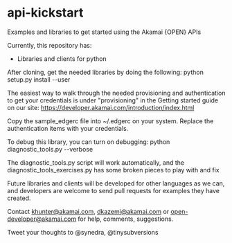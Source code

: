 api-kickstart
=============

Examples and libraries to get started using the Akamai {OPEN} APIs

Currently, this repository has:
* Libraries and clients for python

After cloning, get the needed libraries by doing the following:
python setup.py install --user

The easiest way to walk through the needed provisioning and authentication to get your 
credentials is under "provisioning" in the Getting started guide on our site:
https://developer.akamai.com/introduction/index.html

Copy the sample_edgerc file into ~/.edgerc on your system.  Replace the authentication items with your credentials.

To debug this library, you can turn on debugging:
python diagnostic_tools.py --verbose

The diagnostic_tools.py script will work automatically, and the diagnostic_tools_exercises.py
has some broken pieces  to play with and fix

Future libraries and clients will be developed for other languages as we can, and developers are welcome to send pull requests for examples they have created.

Contact khunter@akamai.com, dkazemi@akamai.com or open-developer@akamai.com for help, comments, suggestions.

Tweet your thoughts to @synedra, @tinysubversions
